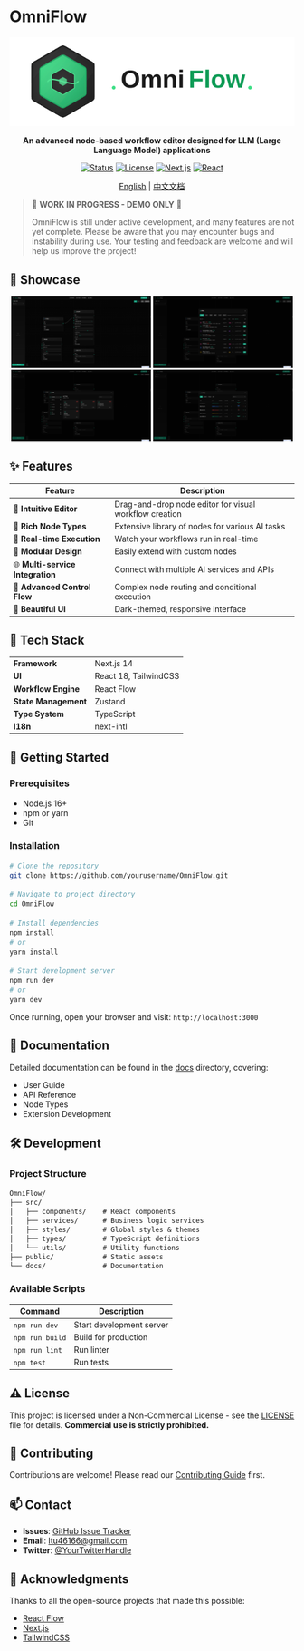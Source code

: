 # OmniFlow

<div align="center">

![OmniFlow Logo](./docs/images/logo.svg) 

**An advanced node-based workflow editor designed for LLM (Large Language Model) applications**

[![Status](https://img.shields.io/badge/status-work%20in%20progress-yellow)](https://github.com/B143KC47/OmniFlow)
[![License](https://img.shields.io/badge/license-Non--Commercial-red)](./LICENSE)
[![Next.js](https://img.shields.io/badge/Next.js-14-black)](https://nextjs.org/)
[![React](https://img.shields.io/badge/React-18-blue)](https://reactjs.org/)

[English](./README.md) | [中文文档](./README.CN.md)

</div>

> 🚧 **WORK IN PROGRESS - DEMO ONLY** 🚧
>
> OmniFlow is still under active development, and many features are not yet complete. Please be aware that you may encounter bugs and instability during use. Your testing and feedback are welcome and will help us improve the project!

## 📸 Showcase

<div align="center">
  <img src="./docs/images/asset1.png" alt="OmniFlow Interface" width="49%" />
  <img src="./docs/images/asset2.png" alt="OmniFlow Interface" width="49%" />
</div>
<div align="center">
  <img src="./docs/images/asset3.png" alt="OmniFlow Interface" width="49%" />
  <img src="./docs/images/asset4.png" alt="OmniFlow Interface" width="49%" />
</div>

## ✨ Features

| Feature | Description |
|---------|-------------|
| 📝 **Intuitive Editor** | Drag-and-drop node editor for visual workflow creation |
| 🤖 **Rich Node Types** | Extensive library of nodes for various AI tasks |
| 🔄 **Real-time Execution** | Watch your workflows run in real-time |
| 🔌 **Modular Design** | Easily extend with custom nodes |
| 🌐 **Multi-service Integration** | Connect with multiple AI services and APIs |
| 🎯 **Advanced Control Flow** | Complex node routing and conditional execution |
| 🎨 **Beautiful UI** | Dark-themed, responsive interface |

## 🔧 Tech Stack

<table>
  <tr>
    <td><b>Framework</b></td>
    <td>Next.js 14</td>
  </tr>
  <tr>
    <td><b>UI</b></td>
    <td>React 18, TailwindCSS</td>
  </tr>
  <tr>
    <td><b>Workflow Engine</b></td>
    <td>React Flow</td>
  </tr>
  <tr>
    <td><b>State Management</b></td>
    <td>Zustand</td>
  </tr>
  <tr>
    <td><b>Type System</b></td>
    <td>TypeScript</td>
  </tr>
  <tr>
    <td><b>I18n</b></td>
    <td>next-intl</td>
  </tr>
</table>

## 🚀 Getting Started

### Prerequisites

- Node.js 16+
- npm or yarn
- Git

### Installation

```bash
# Clone the repository
git clone https://github.com/yourusername/OmniFlow.git

# Navigate to project directory
cd OmniFlow

# Install dependencies
npm install
# or
yarn install

# Start development server
npm run dev
# or
yarn dev
```

Once running, open your browser and visit: `http://localhost:3000`

## 📖 Documentation

Detailed documentation can be found in the [docs](./docs) directory, covering:

- User Guide
- API Reference
- Node Types
- Extension Development

## 🛠️ Development

### Project Structure

```
OmniFlow/
├── src/
│   ├── components/    # React components
│   ├── services/      # Business logic services
│   ├── styles/        # Global styles & themes
│   ├── types/         # TypeScript definitions
│   └── utils/         # Utility functions
├── public/            # Static assets
└── docs/              # Documentation
```

### Available Scripts

| Command | Description |
|---------|-------------|
| `npm run dev` | Start development server |
| `npm run build` | Build for production |
| `npm run lint` | Run linter |
| `npm test` | Run tests |

## ⚠️ License

This project is licensed under a Non-Commercial License - see the [LICENSE](LICENSE) file for details.
**Commercial use is strictly prohibited.**

## 🤝 Contributing

Contributions are welcome! Please read our [Contributing Guide](CONTRIBUTING.md) first.

## 📫 Contact

- **Issues**: [GitHub Issue Tracker](https://github.com/B143KC47/OmniFlow/issues)
- **Email**: ltu46166@gmail.com
- **Twitter**: [@YourTwitterHandle](https://twitter.com/YourTwitterHandle) <!-- 如果有Twitter账号，可以添加 -->

## 🙏 Acknowledgments

Thanks to all the open-source projects that made this possible:

- [React Flow](https://reactflow.dev/)
- [Next.js](https://nextjs.org/)
- [TailwindCSS](https://tailwindcss.com/)